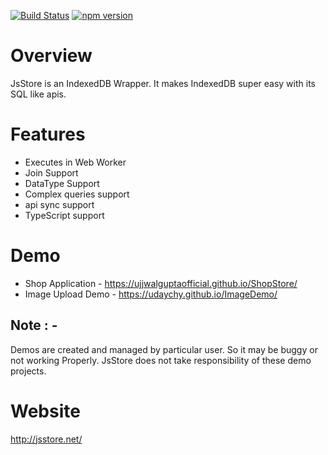 [![Build Status](https://travis-ci.org/ujjwalguptaofficial/JsStore.svg?branch=master)](https://travis-ci.org/ujjwalguptaofficial/JsStore)
[![npm version](https://badge.fury.io/js/jsstore.svg)](https://badge.fury.io/js/jsstore)

# Overview

JsStore is an IndexedDB Wrapper. It makes IndexedDB super easy with its SQL like apis.

# Features 

* Executes in Web Worker
* Join Support
* DataType Support
* Complex queries support
* api sync support
* TypeScript support

# Demo

* Shop Application - https://ujjwalguptaofficial.github.io/ShopStore/
* Image Upload Demo - https://udaychy.github.io/ImageDemo/

## Note : - 
Demos are created and managed by particular user. So it may be buggy or not working Properly. JsStore does not take responsibility of these demo projects.

# Website

http://jsstore.net/

